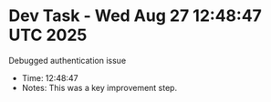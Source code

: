 # Dev Task - Wed Aug 27 12:48:47 UTC 2025
Debugged authentication issue
- Time: 12:48:47
- Notes: This was a key improvement step.
